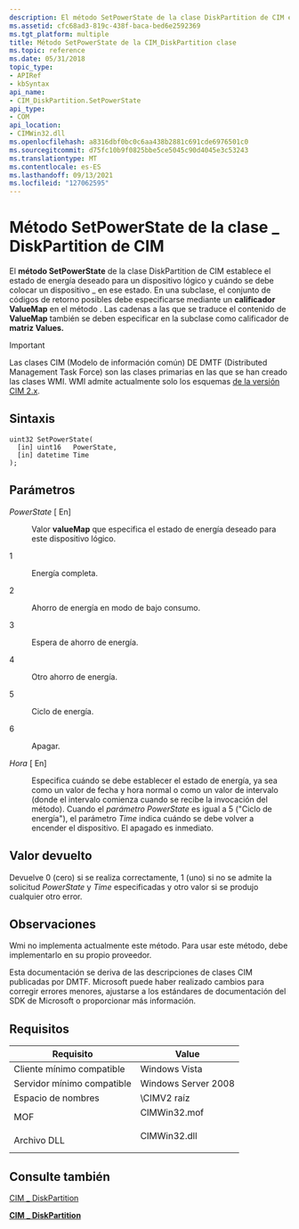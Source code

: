 ```yaml
---
description: El método SetPowerState de la clase DiskPartition de CIM establece el estado de energía deseado para un dispositivo lógico y cuándo se debe colocar un dispositivo \_ en ese estado.
ms.assetid: cfc68ad3-819c-438f-baca-bed6e2592369
ms.tgt_platform: multiple
title: Método SetPowerState de la CIM_DiskPartition clase
ms.topic: reference
ms.date: 05/31/2018
topic_type:
- APIRef
- kbSyntax
api_name:
- CIM_DiskPartition.SetPowerState
api_type:
- COM
api_location:
- CIMWin32.dll
ms.openlocfilehash: a8316dbf0bc0c6aa438b2881c691cde6976501c0
ms.sourcegitcommit: d75fc10b9f0825bbe5ce5045c90d4045e3c53243
ms.translationtype: MT
ms.contentlocale: es-ES
ms.lasthandoff: 09/13/2021
ms.locfileid: "127062595"
---
```

# <a name="setpowerstate-method-of-the-cim_diskpartition-class"></a>Método SetPowerState de la clase \_ DiskPartition de CIM

El **método SetPowerState** de la clase DiskPartition de CIM establece el estado de energía deseado para un dispositivo lógico y cuándo se debe colocar un dispositivo \_ en ese estado. En una subclase, el conjunto de códigos de retorno posibles debe especificarse mediante un **calificador ValueMap** en el método . Las cadenas a las que se traduce el contenido de **ValueMap** también se deben especificar en la subclase como calificador de **matriz Values.**

> [!IMPORTANT]
> Las clases CIM (Modelo de información común) DE DMTF (Distributed Management Task Force) son las clases primarias en las que se han creado las clases WMI. WMI admite actualmente solo los esquemas [de la versión CIM 2.x](https://dmtf.org/standards/cim/schemas).

 

## <a name="syntax"></a>Sintaxis


```mof
uint32 SetPowerState(
  [in] uint16   PowerState,
  [in] datetime Time
);
```



## <a name="parameters"></a>Parámetros

<dl> <dt>

*PowerState* \[ En\]
</dt> <dd>

Valor **valueMap** que especifica el estado de energía deseado para este dispositivo lógico.

<dt>

1
</dt> <dd>

Energía completa.

</dd> <dt>

2
</dt> <dd>

Ahorro de energía en modo de bajo consumo.

</dd> <dt>

3
</dt> <dd>

Espera de ahorro de energía.

</dd> <dt>

4
</dt> <dd>

Otro ahorro de energía.

</dd> <dt>

5
</dt> <dd>

Ciclo de energía.

</dd> <dt>

6
</dt> <dd>

Apagar.

</dd> </dl> </dd> <dt>

*Hora* \[ En\]
</dt> <dd>

Especifica cuándo se debe establecer el estado de energía, ya sea como un valor de fecha y hora normal o como un valor de intervalo (donde el intervalo comienza cuando se recibe la invocación del método). Cuando el *parámetro PowerState* es igual a 5 ("Ciclo de energía"), el parámetro *Time* indica cuándo se debe volver a encender el dispositivo. El apagado es inmediato.

</dd> </dl>

## <a name="return-value"></a>Valor devuelto

Devuelve 0 (cero) si se realiza correctamente, 1 (uno) si no se admite la solicitud *PowerState* y *Time* especificadas y otro valor si se produjo cualquier otro error.

## <a name="remarks"></a>Observaciones

Wmi no implementa actualmente este método. Para usar este método, debe implementarlo en su propio proveedor.

Esta documentación se deriva de las descripciones de clases CIM publicadas por DMTF. Microsoft puede haber realizado cambios para corregir errores menores, ajustarse a los estándares de documentación del SDK de Microsoft o proporcionar más información.

## <a name="requirements"></a>Requisitos



| Requisito | Value |
|-------------------------------------|-----------------------------------------------------------------------------------------|
| Cliente mínimo compatible<br/> | Windows Vista<br/>                                                                |
| Servidor mínimo compatible<br/> | Windows Server 2008<br/>                                                          |
| Espacio de nombres<br/>                | \\CIMV2 raíz<br/>                                                                  |
| MOF<br/>                      | <dl> <dt>CIMWin32.mof</dt> </dl> |
| Archivo DLL<br/>                      | <dl> <dt>CIMWin32.dll</dt> </dl> |



## <a name="see-also"></a>Consulte también

<dl> <dt>

[CIM \_ DiskPartition](setpowerstate-method-in-class-cim-diskpartition.md)
</dt> <dt>

[**CIM \_ DiskPartition**](cim-diskpartition.md)
</dt> </dl>

 

 




